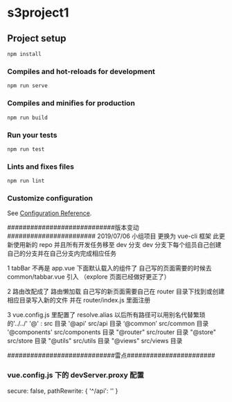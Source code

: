 # s3project1

## Project setup

```
npm install
```

### Compiles and hot-reloads for development

```
npm run serve
```

### Compiles and minifies for production

```
npm run build
```

### Run your tests

```
npm run test
```

### Lints and fixes files

```
npm run lint
```

### Customize configuration

See [Configuration Reference](https://cli.vuejs.org/config/).

############################版本变动#######################
2019/07/06
小组项目 更换为 vue-cli 框架
此更新使用新的 repo 并且所有开发任务移至 dev 分支
dev 分支下每个组员自己创建自己的分支并在自己分支内完成相应任务

1 tabBar 不再是 app.vue 下面默认载入的组件了 自己写的页面需要的时候去 common/tabbar.vue 引入 （explore 页面已经做好更正了）

2 路由改配成了 路由懒加载 自己写的新页面需要自己在 router 目录下找到或创建相应目录写入新的文件 并在 router/index.js 里面注册

3 vue.config.js 里配置了 resolve.alias 以后所有路径可以用别名代替繁琐的'../../'
'@' : src 目录
'@api' src/api 目录
‘@common’ src/common 目录
'@components' src/components 目录
"@router" src/router 目录
"@store" src/store 目录
"@utils" src/utils 目录
"@views" src/views 目录

############################雷点#######################

### vue.config.js 下的 devServer.proxy 配置

secure: false,
pathRewrite: { '^/api': '' }
